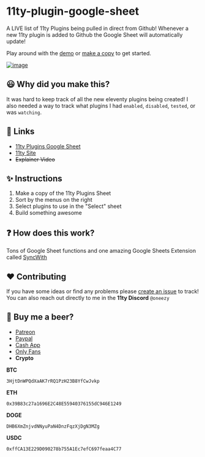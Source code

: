# 11ty-plugin-google-sheet
A LIVE list of 11ty Plugins being pulled in direct from Github! Whenever a new 11ty plugin is added to Github the Google Sheet will automatically update!

Play around with the [demo](https://rebrand.ly/11ty-plugins) or [make a copy](https://rebrand.ly/11ty-plugins-copy) to get started.

[![image](https://user-images.githubusercontent.com/7369575/142451722-6118ae63-b646-4682-b643-75ef726c0cc3.png)](https://rebrand.ly/11ty-plugins)

## 😃 Why did you make this?
It was hard to keep track of all the new eleventy plugins being created! I also needed a way to track what plugins I had `enabled`, `disabled`, `tested`, or was `watching`.
## 🚀 Links
- [11ty Plugins Google Sheet](https://rebrand.ly/11ty-plugins)
- [11ty Site](https://www.11ty.dev/)
- ~~Explainer Video~~
## ✨ Instructions
1. Make a copy of the 11ty Plugins Sheet
2. Sort by the menus on the right
3. Select plugins to use in the "Select" sheet
4. Build something awesome

## ❓ How does this work?
Tons of Google Sheet functions and one amazing Google Sheets Extension called [SyncWith](https://syncwith.com/) 

## ❤️️ Contributing
If you have some ideas or find any problems please [create an issue](https://github.com/oneezy/eleventy-plugin-google-sheet/issues) to track! You can also reach out directly to me in the **11ty Discord** `@oneezy`

## 🍺 Buy me a beer?
- [Patreon](https://www.patreon.com/oneezy)	
- [Paypal](https://www.paypal.me/oneezy)
- [Cash App](https://cash.app/$oneeezy)
- [Only Fans](https://www.youtube.com/watch?v=xvFZjo5PgG0)
- **Crypto**

**BTC**
```
3HjtDnWPQdXaAK7rRQ1PzH23B8YfCwJvkp
```
**ETH** 
```
0x39B83c27a1696E2C48E55940376155dC946E1249
```
**DOGE** 
```
DHB6XmZnjvdNNyuPaN4DnzFqzXjDgN3MZg
```
**USDC** 
```
0xffCA13E229D090278b755A1Ec7efC697feaa4C77
```